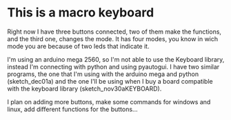 # This is a macro keyboard

Right now I have three buttons connected, two of them make the functions, and the third one, changes the mode. It has four modes, you know in wich mode you are because of two leds that indicate it.

I'm using an arduino mega 2560, so I'm not able to use the Keyboard library, instead I'm connecting with python and using pyautogui. I have two similar programs, the one that I'm using with the arduino mega and python (sketch_dec01a) and the one I'll be using when I buy a board compatible with the keyboard library (sketch_nov30aKEYBOARD).

I plan on adding more buttons, make some commands for windows and linux, add different functions for the buttons... 
